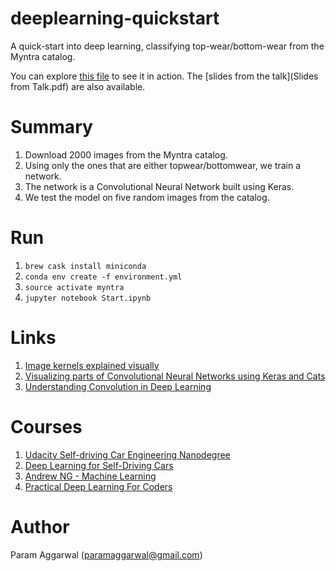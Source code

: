 # deeplearning-quickstart
A quick-start into deep learning, classifying top-wear/bottom-wear from the Myntra catalog.

You can explore [this file](Start.ipynb) to see it in action. The [slides from the talk](Slides from Talk.pdf) are also available.

# Summary

1. Download 2000 images from the Myntra catalog.
2. Using only the ones that are either topwear/bottomwear, we train a network.
3. The network is a Convolutional Neural Network built using Keras.
4. We test the model on five random images from the catalog.

# Run

1. `brew cask install miniconda`
2. `conda env create -f environment.yml`
3. `source activate myntra`
4. `jupyter notebook Start.ipynb`

# Links

1. [Image kernels explained visually](http://setosa.io/ev/image-kernels/)
2. [Visualizing parts of Convolutional Neural Networks using Keras and Cats](https://hackernoon.com/visualizing-parts-of-convolutional-neural-networks-using-keras-and-cats-5cc01b214e5)
3. [Understanding Convolution in Deep Learning](http://timdettmers.com/2015/03/26/convolution-deep-learning/)

# Courses

1. [Udacity Self-driving Car Engineering Nanodegree](https://www.udacity.com/drive)
2. [Deep Learning for Self-Driving Cars](http://selfdrivingcars.mit.edu)
3. [Andrew NG - Machine Learning](https://www.coursera.org/learn/machine-learning)
4. [Practical Deep Learning For Coders](http://course.fast.ai)


# Author

Param Aggarwal (paramaggarwal@gmail.com)
